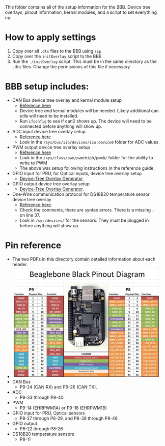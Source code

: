 This folder contains all of the setup information for the BBB. Device tree overlays, pinout information, kernal modules, and a script to set everything up.

# How to apply settings
1. Copy over all `.dts` files to the BBB using `scp`
2. Copy over the `initOverlay` script to the BBB   
3. Run the `./initOverlay` script. This must be in the same directory as the `.dts` files. Change the permissions of this file if necessary

# BBB setup includes: 
* CAN Bus device tree overlay and kernal module setup
  * [Reference here](https://electronics.stackexchange.com/questions/195416/beaglebone-black-can-bus-setup)
  * Device tree _and_ kernal modules will be needed. Likely additional can utils will need to be installed.
  * Run `ifconfig` to see if can0 shows up. The device will need to be connected before anything will show up.
* ADC input device tree overlay setup
  * [Reference here](https://www.teachmemicro.com/beaglebone-black-adc/)
  * Look in the `/sys/bus/iio/devices/iio:device0` folder for ADC values
* PWM output device tree overlay setup
  * [Reference here](https://www.teachmemicro.com/beaglebone-black-pwm-ubuntu-device-tree/)
  * Look in the `/sys/class/pwm/pwmchip0/pwm0/` folder for the ability to write to PWM
  * The above was setup following instructions in the reference guide.
* GPIO input for PRU, for Optical inputs, device tree overlay setup
  * [Device-Tree Overlay Generator](http://www.kilobaser.com/blog/2014-07-28-beaglebone-black-devicetreeoverlay-generator). 
* GPIO output device tree overlay setup
  * [Device-Tree Overlay Generator](http://www.kilobaser.com/blog/2014-07-28-beaglebone-black-devicetreeoverlay-generator). 
* One-Wire communication protocol for DS18B20 temperature sensor device tree overlay
  * [Reference here](http://www.bonebrews.com/temperature-monitoring-with-the-ds18b20-on-a-beaglebone-black/).
  * Check the comments, there are syntax errors. There is a missing `;` on line 37.
  * Look in `/sys/devices/` for the sensors. They must be plugged in before anything will show up.


# Pin reference
* The two PDFs in this directory contain detailed information about each header. 
* ![default BBB pinout](beaglebone-black-pinout.jpg)
* CAN Bus 
  * P9-24 (CAN RX) and P9-26 (CAN TX).
* ADC 
  * P9-33 through P9-40
* PWM
  * P9-14 (EHRPWM1A) or P9-16 (EHRPWM1B)
* GPIO input for PRU, Optical sensors
  * P8-27 through P8-29, and P8-39 through P8-46
* GPIO output 
  * P8-22 through P8-26
* DS18B20 temperature sensors
  * P8-11


